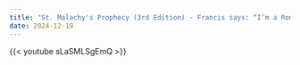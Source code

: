 ```yaml
---
title: "St. Malachy's Prophecy (3rd Edition) - Francis says: “I’m a Roman”"
date: 2024-12-19
---
```


{{< youtube sLaSMLSgEmQ >}}
